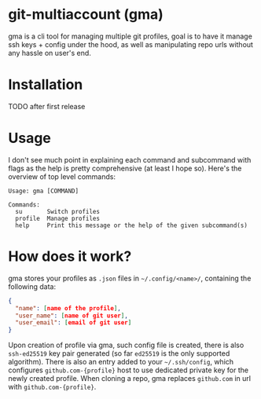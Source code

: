 # git-multiaccount (gma)
gma is a cli tool for managing multiple git profiles, goal is to have it manage ssh keys + config under the hood, as well as manipulating repo urls without any hassle on user's end.

# Installation
TODO after first release

# Usage
I don't see much point in explaining each command and subcommand with flags as the help is pretty comprehensive (at least I hope so).
Here's the overview of top level commands:
```
Usage: gma [COMMAND]

Commands:
  su       Switch profiles
  profile  Manage profiles
  help     Print this message or the help of the given subcommand(s)
```

# How does it work?
gma stores your profiles as `.json` files in `~/.config/<name>/`, containing the following data:
```json
{
  "name": [name of the profile],
  "user_name": [name of git user],
  "user_email": [email of git user]
}
```
Upon creation of profile via gma, such config file is created, there is also `ssh-ed25519` key pair generated (so far `ed25519` is the only supported algorithm).
There is also an entry added to your `~/.ssh/config`, which configures `github.com-{profile}` host to use dedicated private key for the newly created profile.
When cloning a repo, gma replaces `github.com` in url with `github.com-{profile}`.
